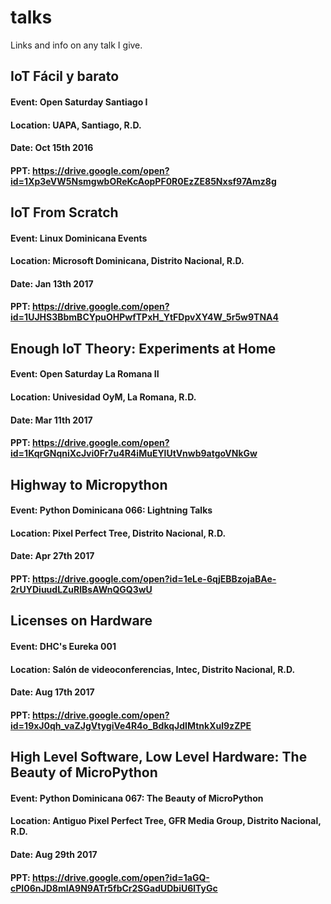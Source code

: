 # talks
Links and info on any talk I give.

## IoT Fácil y barato
#### Event:    Open Saturday Santiago I
#### Location: UAPA, Santiago, R.D.
#### Date:     Oct 15th 2016
#### PPT:      https://drive.google.com/open?id=1Xp3eVW5NsmgwbOReKcAopPF0R0EzZE85Nxsf97Amz8g


## IoT From Scratch
#### Event:    Linux Dominicana Events
#### Location: Microsoft Dominicana, Distrito Nacional, R.D.
#### Date:     Jan 13th 2017
#### PPT:      https://drive.google.com/open?id=1UJHS3BbmBCYpuOHPwfTPxH_YtFDpvXY4W_5r5w9TNA4


## Enough IoT Theory: Experiments at Home
#### Event:    Open Saturday La Romana II
#### Location: Univesidad OyM, La Romana, R.D.
#### Date:     Mar 11th 2017
#### PPT:      https://drive.google.com/open?id=1KqrGNqniXcJvi0Fr7u4R4iMuEYlUtVnwb9atgoVNkGw


## Highway to Micropython
#### Event:    Python Dominicana 066: Lightning Talks
#### Location: Pixel Perfect Tree, Distrito Nacional, R.D.
#### Date:     Apr 27th 2017
#### PPT:      https://drive.google.com/open?id=1eLe-6qjEBBzojaBAe-2rUYDiuudLZuRlBsAWnQGQ3wU


## Licenses on Hardware
#### Event:    DHC's Eureka 001
#### Location: Salón de videoconferencias, Intec, Distrito Nacional, R.D.
#### Date:     Aug 17th 2017
#### PPT:      https://drive.google.com/open?id=19xJ0qh_vaZJgVtygiVe4R4o_BdkqJdIMtnkXul9zZPE

## High Level Software, Low Level Hardware: The Beauty of MicroPython
#### Event:    Python Dominicana 067: The Beauty of MicroPython
#### Location: Antiguo Pixel Perfect Tree, GFR Media Group, Distrito Nacional, R.D.
#### Date:     Aug 29th 2017
#### PPT:      https://drive.google.com/open?id=1aGQ-cPI06nJD8mIA9N9ATr5fbCr2SGadUDbiU6lTyGc
